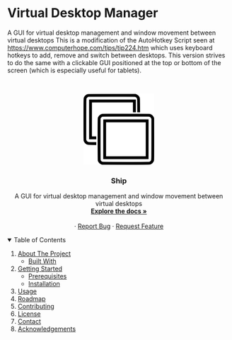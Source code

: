 # Virtual Desktop Manager
A GUI for virtual desktop management and window movement between virtual desktops
This is a modification of the AutoHotkey Script seen at  https://www.computerhope.com/tips/tip224.htm which uses keyboard hotkeys to add, remove and switch between desktops. This version strives to do the same with a clickable GUI positioned at the top or bottom of the screen (which is especially useful for tablets).


<!-- PROJECT LOGO -->
<br />
<p align="center">
  <a href="https://github.com/GalacticWafer/VirtualDesktopGUI_AHK">
    <img src="VirtualDesktopGUI.svg" alt="Logo" width="160" height="160">
  </a>

  <h3 align="center">
  Ship</h3>

  <p align="center">
    A GUI for virtual desktop management and window movement between virtual desktops
    <br />
    <a href="https://github.com/GalacticWafer/VirtualDesktopGUI_AHK"><strong>Explore the docs »</strong></a>
    <br />
    <br />
    <!--<a href="https://github.com/GalacticWafer/VirtualDesktopGUI_AHK">View Demo</a>-->
    ·
    <a href="https://github.com/GalacticWafer/VirtualDesktopGUI_AHK/issues">Report Bug</a>
    ·
    <a href="https://github.com/GalacticWafer/VirtualDesktopGUI_AHK/issues">Request Feature</a>
  </p>

  
  
<!-- TABLE OF CONTENTS -->
<details open="open">
  <summary>Table of Contents</summary>
  <ol>
    <li>
      <a href="#about-the-project">About The Project</a>
      <ul>
        <li><a href="#built-with">Built With</a></li>
      </ul>
    </li>
    <li>
      <a href="#getting-started">Getting Started</a>
      <ul>
        <li><a href="#prerequisites">Prerequisites</a></li>
        <li><a href="#installation">Installation</a></li>
      </ul>
    </li>
    <li><a href="#usage">Usage</a></li>
    <li><a href="#roadmap">Roadmap</a></li>
    <li><a href="#contributing">Contributing</a></li>
    <li><a href="#license">License</a></li>
    <li><a href="#contact">Contact</a></li>
    <li><a href="#acknowledgements">Acknowledgements</a></li>
  </ol>
</details>
